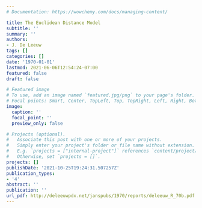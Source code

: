 ```yaml
---
# Documentation: https://wowchemy.com/docs/managing-content/

title: The Euclidean Distance Model
subtitle: ''
summary: ''
authors:
- J. De Leeuw
tags: []
categories: []
date: '1970-01-01'
lastmod: 2021-06-06T12:54:24-07:00
featured: false
draft: false

# Featured image
# To use, add an image named `featured.jpg/png` to your page's folder.
# Focal points: Smart, Center, TopLeft, Top, TopRight, Left, Right, BottomLeft, Bottom, BottomRight.
image:
  caption: ''
  focal_point: ''
  preview_only: false

# Projects (optional).
#   Associate this post with one or more of your projects.
#   Simply enter your project's folder or file name without extension.
#   E.g. `projects = ["internal-project"]` references `content/project/deep-learning/index.md`.
#   Otherwise, set `projects = []`.
projects: []
publishDate: '2021-10-25T19:24:31.507257Z'
publication_types:
- '4'
abstract: ''
publication: ''
url_pdf: http://deleeuwpdx.net/janspubs/1970/reports/deleeuw_R_70b.pdf
---
```

